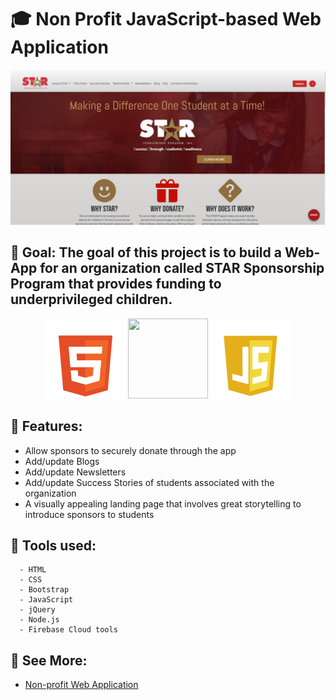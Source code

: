 # 🎓 Non Profit JavaScript-based Web Application
![Site](https://raw.githubusercontent.com/jpdsnz/jpdsnz/main/Star.jpg)

## 🥅 Goal: The goal of this project is to build a Web-App for an organization called STAR Sponsorship Program that provides funding to underprivileged children.

<p align="center">
      <img width="128" height="128" src="https://github.com/jpdsnz/jpdsnz/blob/main/html-white.png">
      <img width="128" height="128" src="https://github.com/jpdsnz/jpdsnz/blob/main/css-white.png">
      <img width="128" height="128" src="https://github.com/jpdsnz/jpdsnz/blob/main/js-white.png">
</p>

## 📕 Features: 
- Allow sponsors to securely donate through the app
- Add/update Blogs
- Add/update Newsletters
- Add/update Success Stories of students associated with the organization
- A visually appealing landing page that involves great storytelling to introduce sponsors to students

## 🔧 Tools used: 
      - HTML 
      - CSS 
      - Bootstrap 
      - JavaScript 
      - jQuery 
      - Node.js 
      - Firebase Cloud tools

  
## 👀 See More:
 - [Non-profit Web Application](https://www.johnpauljones.me/star-sponsorship-web-app "Non-profit Web Application")
